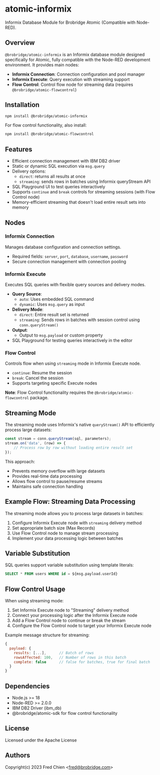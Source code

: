 # atomic-informix

Informix Database Module for Brobridge Atomic (Compatible with Node-RED).

## Overview

`@brobridge/atomic-informix` is an Informix database module designed specifically for Atomic, fully compatible with the Node-RED development environment. It provides main nodes:

- **Informix Connection**: Connection configuration and pool manager  
- **Informix Execute**: Query execution with streaming support  
- **Flow Control**: Control flow node for streaming data (requires `@brobridge/atomic-flowcontrol`)

## Installation

```sh
npm install @brobridge/atomic-informix
```

For flow control functionality, also install:
```sh
npm install @brobridge/atomic-flowcontrol
```

## Features

- Efficient connection management with IBM DB2 driver
- Static or dynamic SQL execution via `msg.query`
- Delivery options:
  - `direct`: returns all results at once
  - `streaming`: sends rows in batches using Informix queryStream API
- SQL Playground UI to test queries interactively
- Supports `continue` and `break` controls for streaming sessions (with Flow Control node)
- Memory-efficient streaming that doesn't load entire result sets into memory

## Nodes

### Informix Connection

Manages database configuration and connection settings.

- Required fields: `server`, `port`, `database`, `username`, `password`
- Secure connection management with connection pooling

### Informix Execute

Executes SQL queries with flexible query sources and delivery modes.

- **Query Source**:
  - `auto`: Uses embedded SQL command
  - `dynamic`: Uses `msg.query` as input
- **Delivery Mode**:
  - `direct`: Entire result set is returned
  - `streaming`: Sends rows in batches with session control using `conn.queryStream()`
- **Output**:
  - Output to `msg.payload` or custom property
- SQL Playground for testing queries interactively in the editor

### Flow Control

Controls flow when using `streaming` mode in Informix Execute node.

- `continue`: Resume the session
- `break`: Cancel the session
- Supports targeting specific Execute nodes

**Note**: Flow Control functionality requires the `@brobridge/atomic-flowcontrol` package.

## Streaming Mode

The streaming mode uses Informix's native `queryStream()` API to efficiently process large datasets:

```javascript
const stream = conn.queryStream(sql, parameters);
stream.on('data', (row) => {
    // Process row by row without loading entire result set
});
```

This approach:
- Prevents memory overflow with large datasets
- Provides real-time data processing
- Allows flow control to pause/resume streams
- Maintains safe connection handling

## Example Flow: Streaming Data Processing

The streaming mode allows you to process large datasets in batches:

1. Configure Informix Execute node with `streaming` delivery method
2. Set appropriate batch size (Max Records)
3. Use Flow Control node to manage stream processing
4. Implement your data processing logic between batches

## Variable Substitution

SQL queries support variable substitution using template literals:

```sql
SELECT * FROM users WHERE id = ${msg.payload.userId}
```

## Flow Control Usage

When using streaming mode:

1. Set Informix Execute node to "Streaming" delivery method
2. Connect your processing logic after the Informix Execute node
3. Add a Flow Control node to continue or break the stream
4. Configure the Flow Control node to target your Informix Execute node

Example message structure for streaming:
```javascript
{
  payload: {
    results: [...],      // Batch of rows
    rowsAffected: 100,   // Number of rows in this batch
    complete: false      // false for batches, true for final batch
  }
}
```

## Dependencies

- Node.js >= 18
- Node-RED >= 2.0.0
- IBM DB2 Driver (ibm_db)
- @brobridge/atomic-sdk for flow control functionality

## License

Licensed under the Apache License

## Authors

Copyright(c) 2023 Fred Chien <<fred@brobridge.com>>
